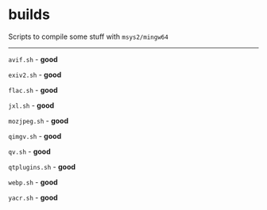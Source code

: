 # builds
Scripts to compile some stuff with `msys2/mingw64`

---
`avif.sh` - **good**

`exiv2.sh` - **good**

`flac.sh` - **good**

`jxl.sh` - **good**

`mozjpeg.sh` - **good**

`qimgv.sh` - **good**

`qv.sh` - **good**

`qtplugins.sh` - **good**

`webp.sh` - **good**

`yacr.sh` - **good**
